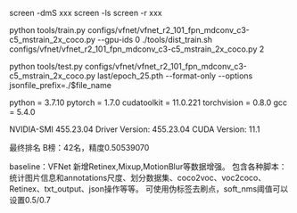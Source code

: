 screen -dmS xxx
screen -ls
screen -r xxx

python tools/train.py configs/vfnet/vfnet_r2_101_fpn_mdconv_c3-c5_mstrain_2x_coco.py --gpu-ids 0 
./tools/dist_train.sh configs/vfnet/vfnet_r2_101_fpn_mdconv_c3-c5_mstrain_2x_coco.py 2

python tools/test.py configs/vfnet/vfnet_r2_101_fpn_mdconv_c3-c5_mstrain_2x_coco.py last/epoch_25.pth --format-only --options jsonfile_prefix=./$file_name


python = 3.7.10
pytorch = 1.7.0
cudatoolkit = 11.0.221
torchvision = 0.8.0
gcc = 5.4.0

NVIDIA-SMI 455.23.04    Driver Version: 455.23.04    CUDA Version: 11.1 

最终排名
B榜：42名，精度0.50539070

baseline：VFNet
新增Retinex,Mixup,MotionBlur等数据增强。
包含各种脚本：统计图片信息和annotations尺度、划分数据集、coco2voc、voc2coco、Retinex、txt_output、json操作等等。
可使用伪标签去刷点，soft_nms阈值可以设置0.5/0.7
